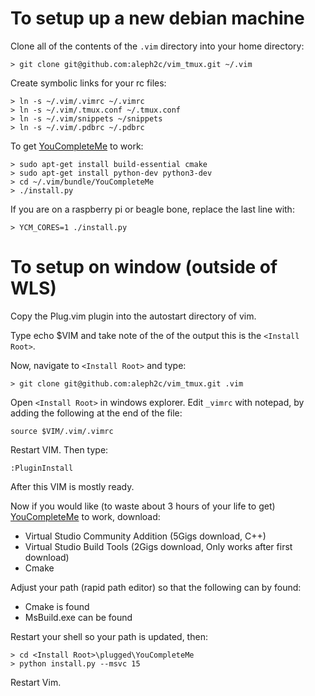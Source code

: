 # To setup up a new debian machine
Clone all of the contents of the `.vim` directory into your home directory:

    > git clone git@github.com:aleph2c/vim_tmux.git ~/.vim

Create symbolic links for your rc files:

    > ln -s ~/.vim/.vimrc ~/.vimrc
    > ln -s ~/.vim/.tmux.conf ~/.tmux.conf
    > ln -s ~/.vim/snippets ~/snippets
    > ln -s ~/.vim/.pdbrc ~/.pdbrc

To get [YouCompleteMe](https://github.com/Valloric/YouCompleteMe) to work:

    > sudo apt-get install build-essential cmake
    > sudo apt-get install python-dev python3-dev
    > cd ~/.vim/bundle/YouCompleteMe
    > ./install.py

If you are on a raspberry pi or beagle bone, replace the last line with:

    > YCM_CORES=1 ./install.py

# To setup on window (outside of WLS)
Copy the Plug.vim plugin into the autostart directory of vim.

Type echo $VIM and take note of the of the output this is the `<Install Root>`.

Now, navigate to `<Install Root>` and type:

    > git clone git@github.com:aleph2c/vim_tmux.git .vim

Open `<Install Root>` in windows explorer.  Edit `_vimrc` with notepad, by
adding the following at the end of the file:

    source $VIM/.vim/.vimrc

Restart VIM.  Then type:

    :PluginInstall 

After this VIM is mostly ready.

Now if you would like (to waste about 3 hours of your life to get)
[YouCompleteMe](https://github.com/Valloric/YouCompleteMe) to work, download:

 * Virtual Studio Community Addition (5Gigs download, C++)
 * Virtual Studio Build Tools        (2Gigs download, Only works after first download)
 * Cmake

Adjust your path (rapid path editor) so that the following can by found:

 * Cmake is found
 * MsBuild.exe can be found

Restart your shell so your path is updated, then:

    > cd <Install Root>\plugged\YouCompleteMe
    > python install.py --msvc 15

Restart Vim.

